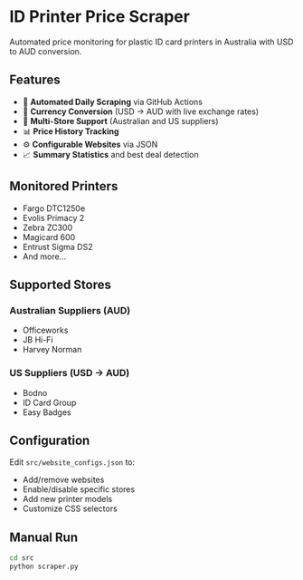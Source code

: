 # ID Printer Price Scraper

Automated price monitoring for plastic ID card printers in Australia with USD to AUD conversion.

## Features

- 🤖 **Automated Daily Scraping** via GitHub Actions
- 💱 **Currency Conversion** (USD → AUD with live exchange rates)
- 🏪 **Multi-Store Support** (Australian and US suppliers)
- 📊 **Price History Tracking** 
- ⚙️ **Configurable Websites** via JSON
- 📈 **Summary Statistics** and best deal detection

## Monitored Printers

- Fargo DTC1250e
- Evolis Primacy 2
- Zebra ZC300
- Magicard 600
- Entrust Sigma DS2
- And more...

## Supported Stores

### Australian Suppliers (AUD)
- Officeworks
- JB Hi-Fi
- Harvey Norman

### US Suppliers (USD → AUD)
- Bodno
- ID Card Group  
- Easy Badges

## Configuration

Edit `src/website_configs.json` to:
- Add/remove websites
- Enable/disable specific stores
- Add new printer models
- Customize CSS selectors

## Manual Run

```bash
cd src
python scraper.py
